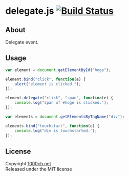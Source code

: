 # delegate.js [![Build Status](https://travis-ci.org/1000ch/delegate.png?branch=master)](https://travis-ci.org/1000ch/delegate)

## About

Delegate event.

## Usage

```js
var element = document.getElementById("hoge");

element.bind("click", function(e) {
    alert("element is clicked.");
});

element.delegate("click", "span", function(e) {
    console.log("span of #hoge is clicked.");
});

var elements = document.getElementsByTagName("div");

elements.bind("touchstart", function(e) {
    console.log("div is touchstarted.");
});
```

## License

Copyright [1000ch.net](http://1000ch.net/)  
Released under the MIT license  